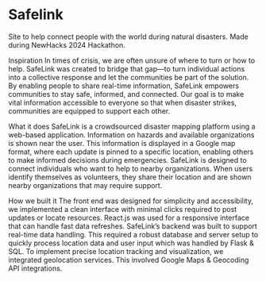 # Safelink

Site to help connect people with the world during natural disasters. Made during NewHacks 2024 Hackathon. 

Inspiration
In times of crisis, we are often unsure of where to turn or how to help. SafeLink was created to bridge that gap—to turn individual actions into a collective response and let the communities be part of the solution. By enabling people to share real-time information, SafeLink empowers communities to stay safe, informed, and connected. Our goal is to make vital information accessible to everyone so that when disaster strikes, communities are equipped to support each other.

What it does
SafeLink is a crowdsourced disaster mapping platform using a web-based application. Information on hazards and available organizations is shown near the user. This information is displayed in a Google map format, where each update is pinned to a specific location, enabling others to make informed decisions during emergencies. SafeLink is designed to connect individuals who want to help to nearby organizations. When users identify themselves as volunteers, they share their location and are shown nearby organizations that may require support.

How we built it
The front end was designed for simplicity and accessibility, we implemented a clean interface with minimal clicks required to post updates or locate resources. React.js was used for a responsive interface that can handle fast data refreshes. SafeLink’s backend was built to support real-time data handling. This required a robust database and server setup to quickly process location data and user input which was handled by Flask & SQL. To implement precise location tracking and visualization, we integrated geolocation services. This involved Google Maps & Geocoding API integrations.

